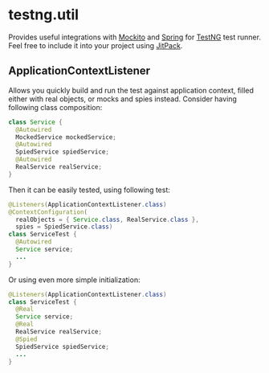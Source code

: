 # testng.util
Provides useful integrations with [Mockito](http://mockito.org/) and [Spring](https://spring.io/)
for [TestNG](http://testng.org/) test runner.
Feel free to include it into your project using [JitPack](https://jitpack.io/).

## ApplicationContextListener
Allows you quickly build and run the test against application context, filled either with real objects,
or mocks and spies instead.
Consider having following class composition:
```java
class Service {
  @Autowired
  MockedService mockedService;
  @Autowired
  SpiedService spiedService;
  @Autowired
  RealService realService;
}
```
Then it can be easily tested, using following test:
```java
@Listeners(ApplicationContextListener.class)
@ContextConfiguration(
  realObjects = { Service.class, RealService.class },
  spies = SpiedService.class)
class ServiceTest {
  @Autowired
  Service service;
  ...
}
```
Or using even more simple initialization:
```java
@Listeners(ApplicationContextListener.class)
class ServiceTest {
  @Real
  Service service;
  @Real
  RealService realService;
  @Spied
  SpiedService spiedService;
  ...
}
```
